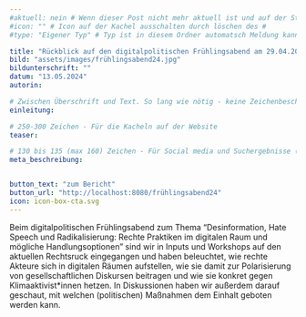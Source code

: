 ```yaml
---
#aktuell: nein # Wenn dieser Post nicht mehr aktuell ist und auf der Startseite angezeigt werden soll, kann das # entfernt werden
#icon: "" # Icon auf der Kachel ausschalten durch löschen des #
#type: "Eigener Typ" # Typ ist in diesem Ordner automatsch Meldung kann aber hier überschrieben werden z.B. mit "Veröffentlichung" - der Typ erscheint in der Kachel

title: "Rückblick auf den digitalpolitischen Frühlingsabend am 29.04.2024"
bild: "assets/images/frühlingsabend24.jpg"
bildunterschrift: ""
datum: "13.05.2024"
autorin: 

# Zwischen Überschrift und Text. So lang wie nötig - keine Zeichenbeschränkung
einleitung: 

# 250-300 Zeichen - Für die Kacheln auf der Website
teaser:

# 130 bis 135 (max 160) Zeichen - Für Social media und Suchergebnisse (also extern)
meta_beschreibung: 


button_text: "zum Bericht"
button_url: "http://localhost:8080/frühlingsabend24"
icon: icon-box-cta.svg
---
```

Beim digitalpolitischen Frühlingsabend zum Thema “Desinformation, Hate Speech und Radikalisierung: Rechte Praktiken im digitalen Raum und mögliche Handlungsoptionen” sind wir in Inputs und Workshops auf den aktuellen Rechtsruck eingegangen und haben beleuchtet, wie rechte Akteure sich in digitalen Räumen aufstellen, wie sie damit zur Polarisierung von gesellschaftlichen Diskursen beitragen und wie sie konkret gegen Klimaaktivist*innen hetzen. In Diskussionen haben wir außerdem darauf geschaut, mit welchen (politischen) Maßnahmen dem Einhalt geboten werden kann.


